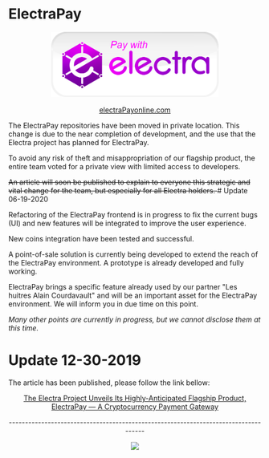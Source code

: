 # ElectraPay

<p align="center">
    <img src="https://raw.githubusercontent.com/Electra-project/Electra-Media-Kit/master/Merchant%20Buttons/Gradient/Pay%20with%20Electra/Pay%20medium.png"
        height="130">

<p align="center">
    <a href="https://www.electrapayonline.com/">electraPayonline.com</a>


The ElectraPay repositories have been moved in private location. This change is due to the near completion of development, and the use that the Electra project has planned for ElectraPay.

To avoid any risk of theft and misappropriation of our flagship product, the entire team voted for a private view with limited access to developers.

<strike>
    An article will soon be published to explain to everyone this strategic and vital change for the team, but especially for all Electra holders.
</strike>
# Update 06-19-2020

Refactoring of the ElectraPay frontend is in progress to fix the current bugs (UI) and new features will be integrated to improve the user experience.

New coins integration have been tested and successful.

A point-of-sale solution is currently being developed to extend the reach of the ElectraPay environment. A prototype is already developed and fully working.

ElectraPay brings a specific feature already used by our partner "Les huitres Alain Courdavault" and will be an important asset for the ElectraPay environment. We will inform you in due time on this point.

*Many other points are currently in progress, but we cannot disclose them at this time.*

# Update 12-30-2019

The article has been published, please follow the link bellow:
<p align="center">
   <a href="https://medium.com/@electrafoundation/the-electra-project-unveils-its-highly-anticipated-flagship-product-electrapay-a-cryptocurrency-a07d5ace9570">The Electra Project Unveils Its Highly-Anticipated Flagship Product, ElectraPay — A Cryptocurrency Payment Gateway</a>
<p align="center">
    ------------------------------------------------------------------------------------
<p align="center">
    <img src="https://raw.githubusercontent.com/Electra-project/ElectraPay/master/ElectraPay.png">
